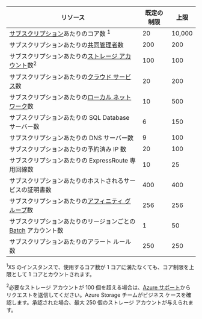 リソース|既定の制限|上限
---|---|---
[サブスクリプション](../articles/billing-buy-sign-up-azure-subscription.md)あたりのコア数 <sup>1</sup>|20|10,000
サブスクリプションあたりの[共同管理者](../articles/billing-add-change-azure-subscription-administrator.md)数|200|200
サブスクリプションあたりの[ストレージ アカウント](../articles/storage/storage-create-storage-account.md)数<sup>2</sup>|100|100
サブスクリプションあたりの[クラウド サービス](../articles/cloud-services/fundamentals-application-models.md#tellmecs)数|20|200
サブスクリプションあたりの[ローカル ネットワーク](http://msdn.microsoft.com/library/jj157100.aspx)数|10|500
サブスクリプションあたりの SQL Database サーバー数|6|150
サブスクリプションあたりの DNS サーバー数|9|100
サブスクリプションあたりの予約済み IP 数|20|100
サブスクリプションあたりの ExpressRoute 専用回線数|10|25
サブスクリプションあたりのホストされるサービスの証明書数|400|400
サブスクリプションあたりの[アフィニティ グループ](../articles/virtual-network/virtual-networks-migrate-to-regional-vnet.md)数|256|256
サブスクリプションあたりのリージョンごとの [Batch](https://azure.microsoft.com/services/batch/) アカウント数|1|50
サブスクリプションあたりのアラート ルール数|250|250

<sup>1</sup>XS のインスタンスで、使用するコア数が 1 コアに満たなくても、コア制限を上限として 1 コアとカウントされます。

<sup>2</sup>必要なストレージ アカウントが 100 個を超える場合は、[Azure サポート](https://azure.microsoft.com/support/faq/)からリクエストを送信してください。Azure Storage チームがビジネス ケースを確認します。承認された場合、最大 250 個のストレージ アカウントが与えられます。

<!---HONumber=AcomDC_0309_2016-->